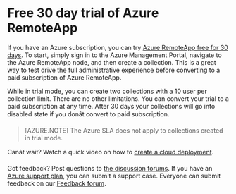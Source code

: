 
<properties
    pageTitle="Free 30 day trial of Azure RemoteApp | Windows Azure"
    description="Check out the 30 day trial for Azure RemoteApp."
    services="remoteapp"
    documentationCenter=""
    authors="lizap"
    manager="mbaldwin" />

<tags
	ms.service="remoteapp"
	ms.date="12/05/2015"
	wacn.date=""/>



# Free 30 day trial of Azure RemoteApp

If you have an Azure subscription, you can try [Azure RemoteApp free for 30 days](https://www.remoteapp.windowsazure.cn/en/tour.aspx). To start, simply sign in to the Azure Management Portal, navigate to the Azure RemoteApp node, and then create a collection. This is a great way to test drive the full administrative experience before converting to a paid subscription of Azure RemoteApp.  

While in trial mode, you can create two collections with a 10 user per collection limit. There are no other limitations. You can convert your trial to a paid subscription at any time. After 30 days your collections will go into disabled state if you donât convert to paid subscription.

>[AZURE.NOTE] The Azure SLA does not apply to collections created in trial mode.  

Canât wait? Watch a quick video on how to [create a cloud deployment](http://azure.microsoft.com/documentation/videos/azure-remoteapp-cloud-deployment-overview/).

Got feedback? Post questions to [the discussion forums](http://feedback.azure.com/forums/247748-azure-remoteapp). If you have an [Azure support plan](http://azure.microsoft.com/support/plans/), you can submit a support case. Everyone can submit feedback on our [Feedback forum](http://feedback.azure.com/forums/247748-azure-remoteapp).  
